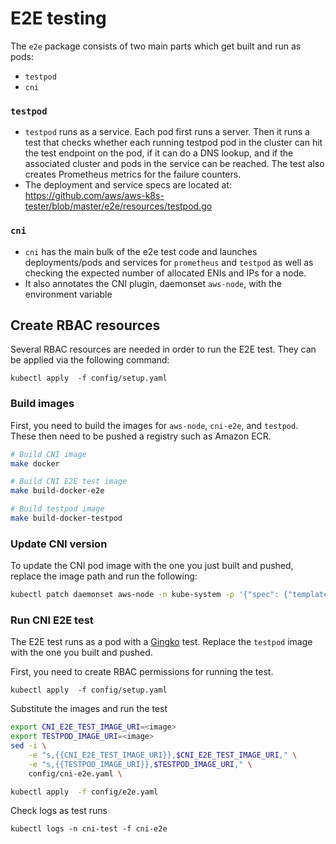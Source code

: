 # E2E testing

The `e2e` package consists of two main parts which get built and run as pods:
* `testpod`
* `cni`

### `testpod`
* `testpod` runs as a service. Each pod first runs a server. Then it runs a test that checks whether each running testpod pod in the cluster can hit the test endpoint on the pod, if it can do a DNS lookup, and if the associated cluster and pods in the service can be reached. The test also creates Prometheus metrics for the failure counters.
* The deployment and service specs are located at: https://github.com/aws/aws-k8s-tester/blob/master/e2e/resources/testpod.go

### `cni`
* `cni` has the main bulk of the e2e test code and launches deployments/pods and services for `prometheus` and `testpod` as well as checking the expected number of allocated ENIs and IPs for a node. 
* It also annotates the CNI plugin, daemonset `aws-node`, with the environment variable 

## Create RBAC resources
Several RBAC resources are needed in order to run the E2E test. They can be applied via the following command:
```
kubectl apply  -f config/setup.yaml
```

### Build images
First, you need to build the images for `aws-node`, `cni-e2e`, and `testpod`. These then need to be pushed a registry such as Amazon ECR.
```bash
# Build CNI image
make docker 

# Build CNI E2E test image
make build-docker-e2e

# Build testpod image
make build-docker-testpod
```
### Update CNI version
To update the CNI pod image with the one you just built and pushed, replace the image path and run the following:
```bash
kubectl patch daemonset aws-node -n kube-system -p '{"spec": {"template": {"spec": {"containers": [{"image": "<amazon-k8s-cni-image>","name":"aws-node"}]}}}}'
```

### Run CNI E2E test
The E2E test runs as a pod with a [Gingko](https://onsi.github.io/ginkgo/) test. Replace the `testpod` image with the one you built and pushed. 

First, you need to create RBAC permissions for running the test.
```
kubectl apply  -f config/setup.yaml
```

Substitute the images and run the test
```bash
export CNI_E2E_TEST_IMAGE_URI=<image>
export TESTPOD_IMAGE_URI=<image>
sed -i \
    -e "s,{{CNI_E2E_TEST_IMAGE_URI}},$CNI_E2E_TEST_IMAGE_URI," \
    -e "s,{{TESTPOD_IMAGE_URI}},$TESTPOD_IMAGE_URI," \
    config/cni-e2e.yaml \

kubectl apply  -f config/e2e.yaml
```

Check logs as test runs
```
kubectl logs -n cni-test -f cni-e2e
```